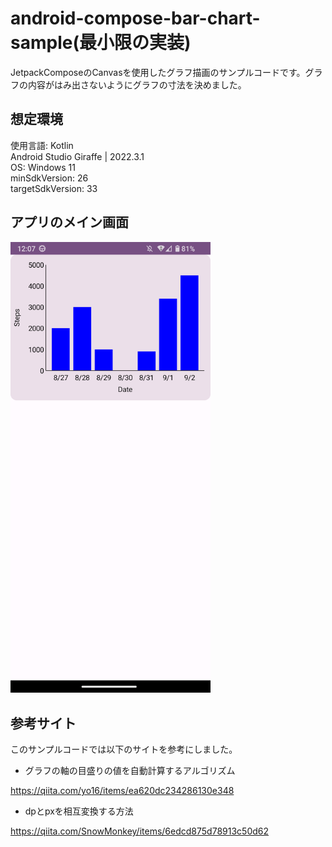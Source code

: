 # android-compose-bar-chart-sample(最小限の実装)

JetpackComposeのCanvasを使用したグラフ描画のサンプルコードです。グラフの内容がはみ出さないようにグラフの寸法を決めました。

## 想定環境
使用言語: Kotlin  
Android Studio Giraffe | 2022.3.1  
OS: Windows 11  
minSdkVersion: 26  
targetSdkVersion: 33  

## アプリのメイン画面

<img src="img/screenshot_bar_chart.png" width="320px">

## 参考サイト
このサンプルコードでは以下のサイトを参考にしました。

* グラフの軸の目盛りの値を自動計算するアルゴリズム

https://qiita.com/yo16/items/ea620dc234286130e348

* dpとpxを相互変換する方法

https://qiita.com/SnowMonkey/items/6edcd875d78913c50d62



